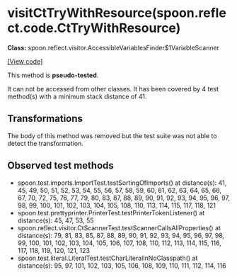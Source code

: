 # visitCtTryWithResource(spoon.reflect.code.CtTryWithResource)

**Class:** spoon.reflect.visitor.AccessibleVariablesFinder$1VariableScanner

[[View code]](https://github.com/INRIA/spoon/blob/fd878bc71b73fc1da82356eaa6578f760c70f0de/src/main/java//spoon/reflect/visitor/AccessibleVariablesFinder.java#L114)

This method is **pseudo-tested**.


It can not be accessed from other classes. 
It has been covered by 4 test method(s) with a minimum stack distance of 41.

## Transformations

The body of this method was removed but the test suite was not able to detect the transformation.



## Observed test methods

* spoon.test.imports.ImportTest.testSortingOfImports() at distance(s): 41, 45, 49, 50, 51, 52, 53, 54, 55, 56, 57, 58, 59, 60, 61, 62, 63, 64, 65, 66, 67, 70, 72, 75, 76, 77, 79, 80, 83, 87, 88, 89, 90, 91, 92, 93, 94, 95, 96, 97, 98, 99, 100, 101, 102, 103, 104, 105, 108, 110, 113, 114, 115, 117, 118, 121
* spoon.test.prettyprinter.PrinterTest.testPrinterTokenListener() at distance(s): 45, 47, 53, 55
* spoon.reflect.visitor.CtScannerTest.testScannerCallsAllProperties() at distance(s): 79, 81, 83, 85, 87, 88, 89, 90, 91, 92, 93, 94, 95, 96, 97, 98, 99, 100, 101, 102, 103, 104, 105, 106, 107, 108, 110, 112, 113, 114, 115, 116, 117, 118, 119, 120, 121, 123
* spoon.test.literal.LiteralTest.testCharLiteralInNoClasspath() at distance(s): 95, 97, 101, 102, 103, 105, 106, 108, 109, 110, 111, 112, 114, 116

